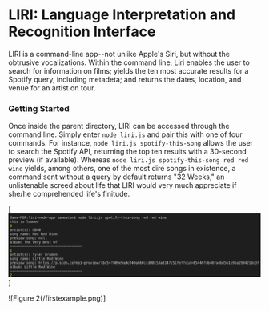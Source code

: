 # LIRI: Language Interpretation and Recognition Interface

LIRI is a command-line app--not unlike Apple's Siri, but without the obtrusive vocalizations. Within the command line, Liri enables the user to search for information on films; yields the ten most accurate results for a Spotify query, including metadeta; and returns the dates, location, and venue for an artist on tour. 

### Getting Started
Once inside the parent directory, LIRI can be accessed through the command line. Simply enter `node liri.js` and pair this with one of four commands. For instance, `node liri.js spotify-this-song` allows the user to search the Spotify API, returning the top ten results with a 30-second preview (if available). Whereas `node liri.js spotify-this-song red red wine` yields, among others, one of the most dire songs in existence, a command sent without a query by default returns "32 Weeks," an unlistenable screed about life that LIRI would very much appreciate if she/he comprehended life's finitude.

[![Figure 1](secondexample.png)]

![Figure 2(/firstexample.png)]